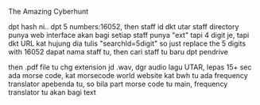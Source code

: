 The Amazing Cyberhunt

dpt hash ni.. dpt 5 numbers:16052, then staff id dkt utar staff directory punya web interface akan bagi setiap staff punya "ext" tapi 4 digit je, tapi dkt URL kat hujung dia tulis "searchId=5digit" so just replace the 5 digits with 16052 dapat nama staff tu, then cari staff tu baru dpt pendrive


then .pdf file tu chg extension jd .wav, dgr audio lagu UTAR, lepas 15+ sec ada morse code, kat morsecode world website kat bwh tu ada frequency translator apebenda tu, so bila part morse code tu main, frequency translator tu akan bagi text